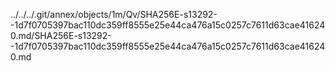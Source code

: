 ../../../.git/annex/objects/1m/Qv/SHA256E-s13292--1d7f0705397bac110dc359ff8555e25e44ca476a15c0257c7611d63cae416240.md/SHA256E-s13292--1d7f0705397bac110dc359ff8555e25e44ca476a15c0257c7611d63cae416240.md